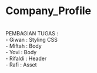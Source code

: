 # Company_Profile
<br>
PEMBAGIAN TUGAS :
<br>
- Giwan : Styling CSS
<br>
- Miftah : Body
<br>
- Yovi : Body
<br>
- Rifaldi : Header
<br>
- Rafi : Asset


